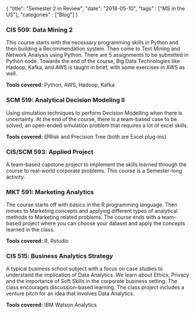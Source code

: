 {
    "title": "Semester 2 in Review",
    "date": "2018-05-10",
    "tags" : ["MS in the US"],
    "categories" : ["Blog"]
}

### CIS 509: Data Mining 2

This course starts with the necessary programming skills in Python and then building a Recommendation system. Then come to Text Mining and Network Analysis using Python. There are 5 assignments to be submitted in Python code. Towards the end of the course, Big Data Technologies like Hadoop, Kafka, and AWS is taught in brief, with some exercises in AWS as well.

**Tools covered:** Python, AWS, Hadoop, Kafka

### SCM 519: Analytical Decision Modeling II

Using simulation techniques to perform Decision Modelling when there is uncertainty. At the end of the course, there is a team-based case to be solved, an open-ended simulation problem that requires a lot of excel skills.

**Tools covered:** @Risk and Precision Tree (both are Excel plug-ins)

### CIS/SCM 593: Applied Project

A team-based capstone project to implement the skills learned through the course to real-world corporate problems. This course is a Semester-long activity.

### MKT 591: Marketing Analytics

The course starts off with basics in the R programming language. Then moves to Marketing concepts and applying different types of analytical methods to Marketing related problems. The course ends with a team-based project where you can choose your dataset and apply the concepts learned in the class.

**Tools covered:** R, Rstudio

### CIS 515: Business Analytics Strategy

A typical business school subject with a focus on case studies to understand the implication of Data Analytics. We learn about Ethics, Privacy and the importance of Soft Skills in the corporate business setting. The class encourages discussion-based learning. The class project includes a venture pitch for an idea that involves Data Analytics.

**Tools covered:** IBM Watson Analytics
